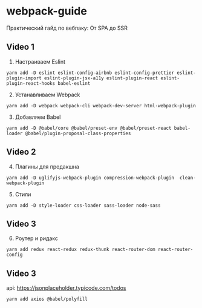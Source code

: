 # webpack-guide

Практический гайд по вебпаку: От SPA до SSR

## Video 1

1. Настраиваем Eslint

```
yarn add -D eslint eslint-config-airbnb eslint-config-prettier eslint-plugin-import eslint-plugin-jsx-a11y eslint-plugin-react eslint-plugin-react-hooks babel-eslint
```

2. Устанавливаем Webpack

```
yarn add -D webpack webpack-cli webpack-dev-server html-webpack-plugin
```

3. Добавляем Babel

```
yarn add -D @babel/core @babel/preset-env @babel/preset-react babel-loader @babel/plugin-proposal-class-properties
```

## Video 2

4. Плагины для продакшна

```
yarn add -D uglifyjs-webpack-plugin compression-webpack-plugin  clean-webpack-plugin
```

5. Стили

```
yarn add -D style-loader css-loader sass-loader node-sass
```

## Video 3

6. Роутер и ридакс

```
yarn add redux react-redux redux-thunk react-router-dom react-router-config
```

## Video 3

api: https://jsonplaceholder.typicode.com/todos

```
yarn add axios @babel/polyfill
```
